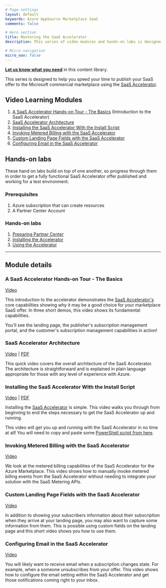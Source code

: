 ```yaml
---
# Page settings
layout: default
keywords: Azure AppSource Marketplace SaaS
comments: false

# Hero section
title: Mastering the SaaS Accelerator
description: This series of video modules and hands-on labs is designed to help you understand, install, use, and customize the SaaS Accelerator project. The SaaS Accelerator provides a fully functional community-led SaaS reference implementation for those interested in publishing transactable SaaS offers in Microsoft's marketplace in hours instead of days.

# Micro navigation
micro_nav: false
---
```


**[Let us know what you need](https://forms.office.com/r/0gCrzhSMkw)** in this content library.

This series is designed to help you speed your time to publish your SaaS offer to the Microsoft commercial marketplace using the [SaaS Accelerator](https://aka.ms/SaaSAccelerator).


## Video Learning Modules

1. [A SaaS Accelerator Hands-on Tour - The Basics](#a-saas-accelerator-hands-on-tour---the-basics) (Introduction to the SaaS Accelerator)
1. [SaaS Accelerator Architecture](#saas-accelerator-architecture)
1. [Installing the SaaS Accelerator With the Install Script](#installing-the-saas-accelerator-with-the-install-script)
1. [Invoking Metered Billing with the SaaS Accelerator](#invoking-metered-billing-with-the-saas-accelerator)
1. [Custom Landing Page Fields with the SaaS Accelerator](#custom-landing-page-fields-with-the-saas-accelerator)
1. [Configuring Email in the SaaS Accelerator](#configuring-email-in-the-saas-accelerator)

## Hands-on labs

These hand on labs build on top of one another, so progress through them in order to get a fully functional SaaS Accelerator offer published and working for a test environment.

### Prerequisites

1. Azure subscription that can create resources
1. A Partner Center Account

### Hands-on labs

1. [Preparing Partner Center](./labs/lab1-partner-center/README.md)
2. [Installing the Accelerator](./labs/lab2-install/README.md)
3. [Using the Accelerator](./labs/lab3-tour/README.md)

---

## Module details

### A SaaS Accelerator Hands-on Tour - The Basics

<a target="_blank" href="https://youtu.be/I9bQlhjNa_8">Video</a>

This introduction to the accelerator demonstrates the [SaaS Accelerator's](https://aka.ms/SaaSAccelerator) core capabilities showing why it may be a good choice for your marketplace SaaS offer. In three short demos, this video shows its fundamental capabilities. 

You'll see the landing page, the publisher's subscription management portal, and the customer's subscription management capabilities in action!

### SaaS Accelerator Architecture

<a target="_blank" href="https://youtu.be/mVosyz61z3I">Video</a> | <a href="./pdfs/03-architecture.pdf">PDF</a>

This quick video covers the overall architecture of the SaaS Accelerator. The architecture is straightforward and is explained in plain language appropriate for those with any level of experience with Azure.

### Installing the SaaS Accelerator With the Install Script

<a target="_blank" href="https://youtu.be/BVZTj6fssQ8">Video</a> | <a href="./pdfs/21-Installing-the-SaaS-Accelerator.pdf">PDF</a>

Installing the [SaaS Accelerator](https://aka.ms/SaaSAccelerator) is simple. This video walks you through from beginning to end the steps necessary to get the SaaS Accelerator up and running. 

This video will get you up and running with the SaaS Accelerator in no time at all! You will need to copy and paste some [PowerShell script from here](https://github.com/Azure/Commercial-Marketplace-SaaS-Accelerator/blob/main/docs/Installation-Instructions.md#installating-the-azure-marketplace-saas-accelerator-using-azure-cloud-shell).


### Invoking Metered Billing with the SaaS Accelerator

<a target="_blank" href="https://www.youtube.com/watch?v=DXmyagu98nE">Video</a>

We look at the metered billing capabilities of the SaaS Accelerator for the Azure Marketplace. This video shows how to manually invoke metered billing events from the SaaS Accelerator without needing to integrate your solution with the SaaS Metering APIs.

### Custom Landing Page Fields with the SaaS Accelerator

<a target="_blank" href="https://youtu.be/ixqo2sO9rLs">Video</a>

In addition to showing your subscribers information about their subscription when they arrive at your landing page, you may also want to capture some information from them. This is possible using custom fields on the landing page and this short video shows you how to use them.

### Configuring Email in the SaaS Accelerator

<a href="https://youtu.be/IniPruOrV8I" target="_blank">Video</a>

You will likely want to receive email when a subscription changes state. For example, when a someone unsubscribes from your offer. This video shows how to configure the email setting within the SaaS Accelerator and get those notifications coming right to your inbox.



